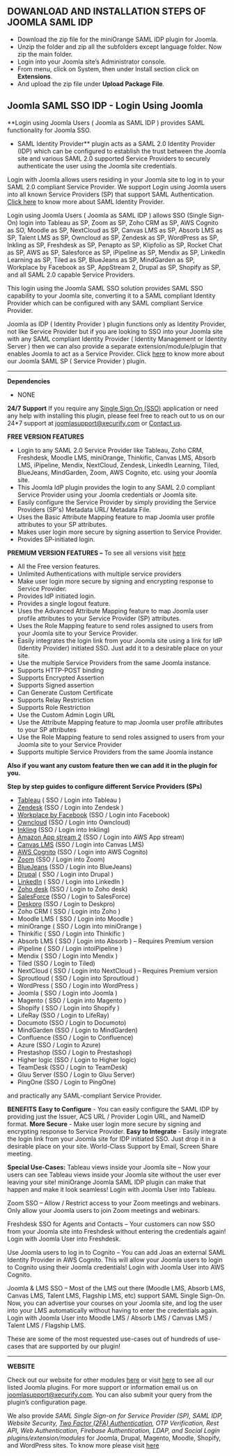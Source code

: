 ## DOWANLOAD AND INSTALLATION STEPS OF JOOMLA SAML IDP
- Download the zip file for the miniOrange SAML IDP plugin for Joomla.
- Unzip the folder and zip all the subfolders except language folder. Now zip the main folder.
- Login into your Joomla site’s Administrator console.
- From menu, click on System, then under Install section click on **Extensions**.
- And upload the zip file under **Upload Package File**.

## Joomla SAML SSO IDP - Login Using Joomla
**Login using Joomla Users ( Joomla as SAML IDP ) provides SAML functionality for Joomla SSO.
 - SAML Identity Provider** plugin acts as a SAML 2.0 Identity Provider (IDP) which can be configured to establish the trust between the Joomla site and various SAML 2.0 supported Service Providers to securely authenticate the user using the Joomla site credentials.

Login with Joomla allows users residing in your Joomla site to log in to your SAML 2.0 compliant Service Provider. We support Login using Joomla users into all known Service Providers (SP) that support SAML Authentication. [Click here](https://docs.joomla.org/SAML_Identity_Provider_SSO_(IDP)) to know more about SAML Identity Provider.

Login using Joomla Users ( Joomla as SAML IDP ) allows SSO (Single Sign-On) login into Tableau as SP, Zoom as SP, Zoho CRM as SP, AWS Cognito as SO, Moodle as SP,  NextCloud as SP, Canvas LMS as SP, Absorb LMS as SP, Talent LMS as SP, Owncloud as SP, Zendesk as SP, WordPress as SP, Inkling as SP, Freshdesk as SP, Penapto as SP, Klipfolio as SP, Rocket Chat as SP, AWS as SP, Salesforce as SP, iPipeline as SP, Mendix as SP, LinkedIn Learning as SP, Tiled as SP, BlueJeans as SP, MindGarden as SP,  Workplace by Facebook as SP, AppStream 2, Drupal as SP, Shopify as SP, and all SAML 2.0 capable Service Providers.

This login using the Joomla SAML SSO solution provides SAML SSO capability to your Joomla site, converting it to a SAML compliant Identity Provider which can be configured with any SAML compliant Service Provider.

Joomla as IDP ( Identity Provider ) plugin functions only as Identity Provider, not like Service Provider but if you are looking to SSO into your Joomla site with any SAML compliant Identity Provider ( Identity Management or Identity Server ) then we can also provide a separate extension/module/plugin that enables Joomla to act as a Service Provider.
Click [here](https://extensions.joomla.org/extension/access-a-security/saml-sso-for-joomla/) to know more about our Joomla SAML SP ( Service Provider ) plugin.
* * *

**Dependencies**
- NONE

**24/7 Support**
If you require any [Single Sign On (SSO)](https://www.miniorange.com/products/single-sign-on-sso) application or need any help with installing this plugin, please feel free to reach out to us on our 24*7 support at [joomlasupport@xecurify.com](mailto:joomlasupport@xecurify.com) or [Contact us](https://www.miniorange.com/contact).

**FREE VERSION FEATURES** 

* Login to any SAML 2.0 Service Provider like Tableau, Zoho CRM, Freshdesk, Moodle LMS, miniOrange, Thinkific, Canvas LMS, Absorb LMS, iPipeline, Mendix, NextCloud, Zendesk, LinkedIn Learning, Tiled, BlueJeans, MindGarden, Zoom, AWS Cognito, etc. using your Joomla site.
* This Joomla IdP plugin provides the login to any SAML 2.0 compliant Service Provider using your Joomla credentials or Joomla site.
* Easily configure the Service Provider by simply providing the Service Providers (SP's) Metadata URL/ Metadata File.
* Uses the Basic Attribute Mapping feature to map Joomla user profile attributes to your SP attributes.
* Makes user login more secure by signing assertion to Service Provider.
* Provides SP-initiated login.

**PREMIUM VERSION FEATURES –**  To see all versions visit [here](https://plugins.miniorange.com/joomla-idp-saml-sso) 

* All the Free version features.
* Unlimited Authentications with multiple service providers
* Make user login more secure by signing and encrypting response to Service Provider.
* Provides IdP initiated login.
* Provides a single logout feature.
* Uses the Advanced Attribute Mapping feature to map Joomla user profile attributes to your Service Provider (SP) attributes.
* Uses the Role Mapping feature to send roles assigned to users from your Joomla site to your Service Provider.
* Easily integrates the login link from your Joomla site using a link for IdP (Identity Provider) initiated SSO. Just add it to a desirable place on your site.
* Use the multiple Service Providers from the same Joomla instance.
* Supports HTTP-POST binding
* Supports Encrypted Assertion
* Supports Signed assertion
* Can Generate Custom Certificate
* Supports Relay Restriction
* Supports Role Restriction
* Use the Custom Admin Login URL
* Use the Attribute Mapping feature to map Joomla user profile attributes to your SP attributes 
* Use the Role Mapping feature to send roles assigned to users from your Joomla site to your Service Provider 
* Supports multiple Service Providers from the same Joomla instance

**Also if you want any custom feature then we can add it in the plugin for you.**

**Step by step guides to configure different Service Providers (SPs)**
* [Tableau](https://plugins.miniorange.com/configure-tableau-sso-as-sp-for-joomla-idp) ( SSO / Login into Tableau )
* [Zendesk](https://plugins.miniorange.com/zendesk-single-sign-on-sso-for-joomla-idp) (SSO / Login into Zendesk )
* [Workplace by Facebook](https://plugins.miniorange.com/single-sign-workplace-facebook-sp-joomla-idp) (SSO / Login into Facebook)
* [Owncloud](https://plugins.miniorange.com/single-sign-owncloud-sp-joomla-idp) (SSO / Login into Owncloud)
* [Inkling](https://plugins.miniorange.com/configure-inkling-as-sp-for-joomla-idp) (SSO / Login into Inkling)
* [Amazon App stream 2](https://plugins.miniorange.com/joomla-as-idp-aws-appstream2-as-sp) (SSO / Login into AWS App stream)
* [Canvas LMS](https://plugins.miniorange.com/canvas-lms-as-sp-and-joomla-as-idp) (SSO / Login into Canvas LMS)
* [AWS Cognito](https://plugins.miniorange.com/setup-aws-cognito-as-sp-and-joomla-as-an-idp) (SSO / Login into AWS Cognito)
* [Zoom](https://plugins.miniorange.com/zoom-single-sign-on-sso-using-joomla) (SSO / Login into Zoom)
* [BlueJeans](https://plugins.miniorange.com/login-using-joomla-saml-single-sign-on-sso-into-bluejeans) (SSO / Login into BlueJeans)
* [Drupal](https://plugins.miniorange.com/drupal-saml-single-sign-on-sso-with-joomla) ( SSO / Login into Drupal )
* [LinkedIn](https://plugins.miniorange.com/login-using-joomla-saml-single-sign-on-sso-into-linkedin) ( SSO / Login into LinkedIn )
* [Zoho desk](https://plugins.miniorange.com/zohodesk-single-sign-on-sso-using-joomla) (SSO / Login to Zoho desk)
* [SalesForce](https://plugins.miniorange.com/login-to-salesforce-saml-single-sign-sso-using-joomla) (SSO / Login to SalesForce)
* [Deskpro](https://plugins.miniorange.com/login-to-deskpro-saml-single-sign-sso-using-joomla) (SSO / Login to Deskpro)
* Zoho CRM ( SSO / Login into Zoho )
* Moodle LMS ( SSO / Login into Moodle )
* miniOrange ( SSO / Login into miniOrange )
* Thinkific ( SSO / Login into Thinkific )
* Absorb LMS ( SSO / Login into Absorb ) – Requires Premium version
* iPipeline ( SSO / Login intoiPipeline )
* Mendix ( SSO / Login into Mendix )
* Tiled (SSO / Login to Tiled)
* NextCloud ( SSO / Login into NextCloud ) – Requires Premium version
* Sproutloud ( SSO / Login into Sproutloud )
* WordPress ( SSO / Login into WordPress )
* Joomla ( SSO / Login into Joomla )
* Magento ( SSO / Login into Magento )
* Shopify ( SSO / Login into Shopify )
* LifeRay (SSO / Login to LifeRay)
* Documoto (SSO / Login to Documoto)
* MindGarden (SSO / Login to MindGarden)
* Confluence (SSO / Login to Confluence)
* Azure (SSO / Login to Azure)
* Prestashop (SSO / Login to Prestashop)
* Higher logic (SSO / Login to Higher logic)
* TeamDesk (SSO / Login to TeamDesk)
* Gluu Server (SSO / Login to Gluu Server)
* PingOne (SSO / Login to PingOne)


and practically any SAML-compliant Service Provider.

**BENEFITS**
**Easy to Configure** - You can easily configure the SAML IDP by providing just the Issuer, ACS URL / Provider Login URL, and NameID format.
**More Secure** - Make user login more secure by signing and encrypting response to Service Provider.
**Easy to Integrate** - Easily integrate the login link from your Joomla site for IDP initiated SSO. Just drop it in a desirable place on your site. 
World-Class Support by Email, Screen Share meeting.

**Special Use-Cases:**
Tableau views inside your Joomla site – Now your users can see Tableau views inside your Joomla site without the user ever leaving your site! miniOrange Joomla SAML IDP plugin can make that happen and make it look seamless! Login with Joomla User into Tableau.

Zoom SSO – Allow / Restrict access to your Zoom meetings and webinars. Only allow your Joomla users to join Zoom meetings and webinars.

Freshdesk SSO for Agents and Contacts – Your customers can now SSO from your Joomla site into Freshdesk without entering the credentials again! Login with Joomla User into Freshdesk.

Use Joomla users to log in to Cognito – You can add Joas an external SAML Identity Provider in AWS Cognito. This will allow your Joomla users to login to Cognito using their Joomla credentials! Login with Joomla User into AWS Cognito.

Joomla & LMS SSO – Most of the LMS out there (Moodle LMS, Absorb LMS, Canvas LMS, Talent LMS, Flagship LMS, etc) support SAML Single Sign-On. Now, you can advertise your courses on your Joomla site, and log the user into your LMS automatically without having to enter the credentials again. Login with Joomla User into Moodle LMS / Absorb LMS / Canvas LMS / Talent LMS / Flagship LMS.

These are some of the most requested use-cases out of hundreds of use-cases that are supported by our plugin!

* * * 

**WEBSITE**

Check out our website for other modules [here](https://plugins.miniorange.com) or visit [here](https://plugins.miniorange.com/joomla) to see all our listed Joomla plugins. 
For more support or information email us on [joomlasupport@xecurify.com](mailto:joomlasupport@xecurify.com). You can also submit your query from the plugin’s configuration page.

We also provide *SAML Single Sign-on for Service Provider (SP), SAML IDP,  Website Security, [Two Factor (2FA) Authentication]( https://www.miniorange.com/products/two-factor-authentication-(2fa)), OTP Verification, Rest API, Web Authentication, Firebase Authentication, LDAP, and Social Login plugins/extension/modules* for Joomla, Drupal, Magento, Moodle, Shopify, and WordPress sites. To know more please visit [here](https://plugins.miniorange.com)
